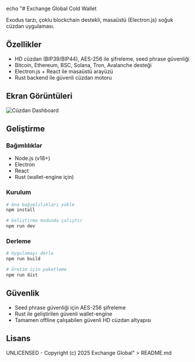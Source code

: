 echo "# Exchange Global Cold Wallet

Exodus tarzı, çoklu blockchain destekli, masaüstü (Electron.js) soğuk cüzdan uygulaması.

## Özellikler

- HD cüzdan (BIP39/BIP44), AES-256 ile şifreleme, seed phrase güvenliği
- Bitcoin, Ethereum, BSC, Solana, Tron, Avalanche desteği
- Electron.js + React ile masaüstü arayüzü
- Rust backend ile güvenli cüzdan motoru

## Ekran Görüntüleri

![Cüzdan Dashboard](https://i.imgyukle.com/2025/05/15/CFrrd6.png)

## Geliştirme

### Bağımlılıklar

- Node.js (v18+)
- Electron
- React
- Rust (wallet-engine için)

### Kurulum

```bash
# Ana bağımlılıkları yükle
npm install

# Geliştirme modunda çalıştır
npm run dev
```

### Derleme

```bash
# Uygulamayı derle
npm run build

# Üretim için paketleme
npm run dist
```

## Güvenlik

- Seed phrase güvenliği için AES-256 şifreleme
- Rust ile geliştirilen güvenli wallet-engine
- Tamamen offline çalışabilen güvenli HD cüzdan altyapısı

## Lisans

UNLICENSED - Copyright (c) 2025 Exchange Global" > README.md
